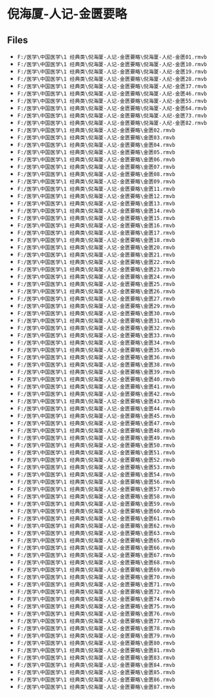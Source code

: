 # 倪海厦-人记-金匮要略

## Files

- `F:/医学\中国医学\1 经典类\倪海厦-人记-金匮要略\倪海厦-人纪-金匮01.rmvb`
- `F:/医学\中国医学\1 经典类\倪海厦-人记-金匮要略\倪海厦-人纪-金匮10.rmvb`
- `F:/医学\中国医学\1 经典类\倪海厦-人记-金匮要略\倪海厦-人纪-金匮19.rmvb`
- `F:/医学\中国医学\1 经典类\倪海厦-人记-金匮要略\倪海厦-人纪-金匮28.rmvb`
- `F:/医学\中国医学\1 经典类\倪海厦-人记-金匮要略\倪海厦-人纪-金匮37.rmvb`
- `F:/医学\中国医学\1 经典类\倪海厦-人记-金匮要略\倪海厦-人纪-金匮46.rmvb`
- `F:/医学\中国医学\1 经典类\倪海厦-人记-金匮要略\倪海厦-人纪-金匮55.rmvb`
- `F:/医学\中国医学\1 经典类\倪海厦-人记-金匮要略\倪海厦-人纪-金匮64.rmvb`
- `F:/医学\中国医学\1 经典类\倪海厦-人记-金匮要略\倪海厦-人纪-金匮73.rmvb`
- `F:/医学\中国医学\1 经典类\倪海厦-人记-金匮要略\倪海厦-人纪-金匮82.rmvb`
- `F:/医学\中国医学\1 经典类\倪海厦-人记-金匮要略\金匮02.rmvb`
- `F:/医学\中国医学\1 经典类\倪海厦-人记-金匮要略\金匮03.rmvb`
- `F:/医学\中国医学\1 经典类\倪海厦-人记-金匮要略\金匮04.rmvb`
- `F:/医学\中国医学\1 经典类\倪海厦-人记-金匮要略\金匮05.rmvb`
- `F:/医学\中国医学\1 经典类\倪海厦-人记-金匮要略\金匮06.rmvb`
- `F:/医学\中国医学\1 经典类\倪海厦-人记-金匮要略\金匮07.rmvb`
- `F:/医学\中国医学\1 经典类\倪海厦-人记-金匮要略\金匮08.rmvb`
- `F:/医学\中国医学\1 经典类\倪海厦-人记-金匮要略\金匮09.rmvb`
- `F:/医学\中国医学\1 经典类\倪海厦-人记-金匮要略\金匮11.rmvb`
- `F:/医学\中国医学\1 经典类\倪海厦-人记-金匮要略\金匮12.rmvb`
- `F:/医学\中国医学\1 经典类\倪海厦-人记-金匮要略\金匮13.rmvb`
- `F:/医学\中国医学\1 经典类\倪海厦-人记-金匮要略\金匮14.rmvb`
- `F:/医学\中国医学\1 经典类\倪海厦-人记-金匮要略\金匮15.rmvb`
- `F:/医学\中国医学\1 经典类\倪海厦-人记-金匮要略\金匮16.rmvb`
- `F:/医学\中国医学\1 经典类\倪海厦-人记-金匮要略\金匮17.rmvb`
- `F:/医学\中国医学\1 经典类\倪海厦-人记-金匮要略\金匮18.rmvb`
- `F:/医学\中国医学\1 经典类\倪海厦-人记-金匮要略\金匮20.rmvb`
- `F:/医学\中国医学\1 经典类\倪海厦-人记-金匮要略\金匮21.rmvb`
- `F:/医学\中国医学\1 经典类\倪海厦-人记-金匮要略\金匮22.rmvb`
- `F:/医学\中国医学\1 经典类\倪海厦-人记-金匮要略\金匮23.rmvb`
- `F:/医学\中国医学\1 经典类\倪海厦-人记-金匮要略\金匮24.rmvb`
- `F:/医学\中国医学\1 经典类\倪海厦-人记-金匮要略\金匮25.rmvb`
- `F:/医学\中国医学\1 经典类\倪海厦-人记-金匮要略\金匮26.rmvb`
- `F:/医学\中国医学\1 经典类\倪海厦-人记-金匮要略\金匮27.rmvb`
- `F:/医学\中国医学\1 经典类\倪海厦-人记-金匮要略\金匮29.rmvb`
- `F:/医学\中国医学\1 经典类\倪海厦-人记-金匮要略\金匮30.rmvb`
- `F:/医学\中国医学\1 经典类\倪海厦-人记-金匮要略\金匮31.rmvb`
- `F:/医学\中国医学\1 经典类\倪海厦-人记-金匮要略\金匮32.rmvb`
- `F:/医学\中国医学\1 经典类\倪海厦-人记-金匮要略\金匮33.rmvb`
- `F:/医学\中国医学\1 经典类\倪海厦-人记-金匮要略\金匮34.rmvb`
- `F:/医学\中国医学\1 经典类\倪海厦-人记-金匮要略\金匮35.rmvb`
- `F:/医学\中国医学\1 经典类\倪海厦-人记-金匮要略\金匮36.rmvb`
- `F:/医学\中国医学\1 经典类\倪海厦-人记-金匮要略\金匮38.rmvb`
- `F:/医学\中国医学\1 经典类\倪海厦-人记-金匮要略\金匮39.rmvb`
- `F:/医学\中国医学\1 经典类\倪海厦-人记-金匮要略\金匮40.rmvb`
- `F:/医学\中国医学\1 经典类\倪海厦-人记-金匮要略\金匮41.rmvb`
- `F:/医学\中国医学\1 经典类\倪海厦-人记-金匮要略\金匮42.rmvb`
- `F:/医学\中国医学\1 经典类\倪海厦-人记-金匮要略\金匮43.rmvb`
- `F:/医学\中国医学\1 经典类\倪海厦-人记-金匮要略\金匮44.rmvb`
- `F:/医学\中国医学\1 经典类\倪海厦-人记-金匮要略\金匮45.rmvb`
- `F:/医学\中国医学\1 经典类\倪海厦-人记-金匮要略\金匮47.rmvb`
- `F:/医学\中国医学\1 经典类\倪海厦-人记-金匮要略\金匮48.rmvb`
- `F:/医学\中国医学\1 经典类\倪海厦-人记-金匮要略\金匮49.rmvb`
- `F:/医学\中国医学\1 经典类\倪海厦-人记-金匮要略\金匮50.rmvb`
- `F:/医学\中国医学\1 经典类\倪海厦-人记-金匮要略\金匮51.rmvb`
- `F:/医学\中国医学\1 经典类\倪海厦-人记-金匮要略\金匮52.rmvb`
- `F:/医学\中国医学\1 经典类\倪海厦-人记-金匮要略\金匮53.rmvb`
- `F:/医学\中国医学\1 经典类\倪海厦-人记-金匮要略\金匮54.rmvb`
- `F:/医学\中国医学\1 经典类\倪海厦-人记-金匮要略\金匮56.rmvb`
- `F:/医学\中国医学\1 经典类\倪海厦-人记-金匮要略\金匮57.rmvb`
- `F:/医学\中国医学\1 经典类\倪海厦-人记-金匮要略\金匮58.rmvb`
- `F:/医学\中国医学\1 经典类\倪海厦-人记-金匮要略\金匮59.rmvb`
- `F:/医学\中国医学\1 经典类\倪海厦-人记-金匮要略\金匮60.rmvb`
- `F:/医学\中国医学\1 经典类\倪海厦-人记-金匮要略\金匮61.rmvb`
- `F:/医学\中国医学\1 经典类\倪海厦-人记-金匮要略\金匮62.rmvb`
- `F:/医学\中国医学\1 经典类\倪海厦-人记-金匮要略\金匮63.rmvb`
- `F:/医学\中国医学\1 经典类\倪海厦-人记-金匮要略\金匮65.rmvb`
- `F:/医学\中国医学\1 经典类\倪海厦-人记-金匮要略\金匮66.rmvb`
- `F:/医学\中国医学\1 经典类\倪海厦-人记-金匮要略\金匮67.rmvb`
- `F:/医学\中国医学\1 经典类\倪海厦-人记-金匮要略\金匮68.rmvb`
- `F:/医学\中国医学\1 经典类\倪海厦-人记-金匮要略\金匮69.rmvb`
- `F:/医学\中国医学\1 经典类\倪海厦-人记-金匮要略\金匮70.rmvb`
- `F:/医学\中国医学\1 经典类\倪海厦-人记-金匮要略\金匮71.rmvb`
- `F:/医学\中国医学\1 经典类\倪海厦-人记-金匮要略\金匮72.rmvb`
- `F:/医学\中国医学\1 经典类\倪海厦-人记-金匮要略\金匮74.rmvb`
- `F:/医学\中国医学\1 经典类\倪海厦-人记-金匮要略\金匮75.rmvb`
- `F:/医学\中国医学\1 经典类\倪海厦-人记-金匮要略\金匮76.rmvb`
- `F:/医学\中国医学\1 经典类\倪海厦-人记-金匮要略\金匮77.rmvb`
- `F:/医学\中国医学\1 经典类\倪海厦-人记-金匮要略\金匮78.rmvb`
- `F:/医学\中国医学\1 经典类\倪海厦-人记-金匮要略\金匮79.rmvb`
- `F:/医学\中国医学\1 经典类\倪海厦-人记-金匮要略\金匮80.rmvb`
- `F:/医学\中国医学\1 经典类\倪海厦-人记-金匮要略\金匮81.rmvb`
- `F:/医学\中国医学\1 经典类\倪海厦-人记-金匮要略\金匮83.rmvb`
- `F:/医学\中国医学\1 经典类\倪海厦-人记-金匮要略\金匮84.rmvb`
- `F:/医学\中国医学\1 经典类\倪海厦-人记-金匮要略\金匮85.rmvb`
- `F:/医学\中国医学\1 经典类\倪海厦-人记-金匮要略\金匮86.rmvb`
- `F:/医学\中国医学\1 经典类\倪海厦-人记-金匮要略\金匮87.rmvb`
